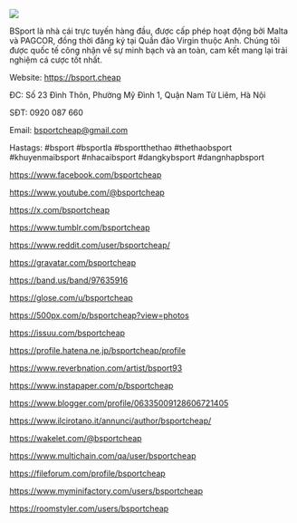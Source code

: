 ![](https://g0v.hackmd.io/_uploads/BklaE4fiFkx.jpg)

BSport là nhà cái trực tuyến hàng đầu, được cấp phép hoạt động bởi Malta và PAGCOR, đồng thời đăng ký tại Quần đảo Virgin thuộc Anh. Chúng tôi được quốc tế công nhận về sự minh bạch và an toàn, cam kết mang lại trải nghiệm cá cược tốt nhất.

Website: https://bsport.cheap

ĐC: Số 23 Đình Thôn, Phường Mỹ Đình 1, Quận Nam Từ Liêm, Hà Nội

SĐT: 0920 087 660

Email: bsportcheap@gmail.com

Hastags: #bsport #bsportla #bsportthethao #thethaobsport #khuyenmaibsport #nhacaibsport #dangkybsport #dangnhapbsport


https://www.facebook.com/bsportcheap

https://www.youtube.com/@bsportcheap

https://x.com/bsportcheap

https://www.tumblr.com/bsportcheap

https://www.reddit.com/user/bsportcheap/

https://gravatar.com/bsportcheap

https://band.us/band/97635916

https://glose.com/u/bsportcheap

https://500px.com/p/bsportcheap?view=photos

https://issuu.com/bsportcheap

https://profile.hatena.ne.jp/bsportcheap/profile

https://www.reverbnation.com/artist/bsport93

https://www.instapaper.com/p/bsportcheap

https://www.blogger.com/profile/06335009128606721405

https://www.ilcirotano.it/annunci/author/bsportcheap/

https://wakelet.com/@bsportcheap

https://www.multichain.com/qa/user/bsportcheap

https://fileforum.com/profile/bsportcheap

https://www.myminifactory.com/users/bsportcheap

https://roomstyler.com/users/bsportcheap